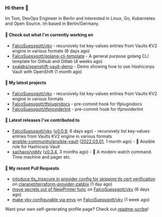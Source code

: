 ### Hi there 👋

Im Tom, DevOps Engineer in Berlin and interested in Linux, Go, Kubernetes and Open Source.
Im based in Berlin/Germany.

#### 👷 Check out what I'm currently working on

- [FalcoSuessgott/vkv](https://github.com/FalcoSuessgott/vkv) - recursively list key-values entries from Vaults KV2 engine in various formats (6 days ago)
- [FalcoSuessgott/golang-cli-template](https://github.com/FalcoSuessgott/golang-cli-template) - A general purpose golang CLI  template for Github and Gitlab (4 weeks ago)
- [svalabs/openshift-vault-demo](https://github.com/svalabs/openshift-vault-demo) - Demo showing how to use Hashicorps Vault with OpenShift (1 month ago)

#### 🌱 My latest projects

- [FalcoSuessgott/vkv](https://github.com/FalcoSuessgott/vkv) - recursively list key-values entries from Vaults KV2 engine in various formats
- [FalcoSuessgott/tfplugindocs](https://github.com/FalcoSuessgott/tfplugindocs) - pre-commit hook for tfplugindocs
- [FalcoSuessgott/tfproviderlint](https://github.com/FalcoSuessgott/tfproviderlint) - pre-commit hook for tfproviderlint

#### 🔭 Latest releases I've contributed to

- [FalcoSuessgott/vkv](https://github.com/FalcoSuessgott/vkv) ([v0.0.9](https://github.com/FalcoSuessgott/vkv/releases/tag/v0.0.9), 6 days ago) - recursively list key-values entries from Vaults KV2 engine in various formats
- [ansible-community/ansible-vault](https://github.com/ansible-community/ansible-vault) ([2022.03.01](https://github.com/ansible-community/ansible-vault/releases/tag/2022.03.01), 1 month ago) - :key: Ansible role for Hashicorp Vault
- [sachaos/viddy](https://github.com/sachaos/viddy) ([v0.3.4](https://github.com/sachaos/viddy/releases/tag/v0.3.4), 3 months ago) - 👀 A modern watch command. Time machine and pager etc.

#### 🔨 My recent Pull Requests

- [intoduce tls_insecure in provider config for skipping tls cert verification](https://github.com/claranet/terraform-provider-zabbix/pull/35) on [claranet/terraform-provider-zabbix](https://github.com/claranet/terraform-provider-zabbix) (1 day ago)
- [move secrets out of NewPrinter func](https://github.com/FalcoSuessgott/vkv/pull/45) on [FalcoSuessgott/vkv](https://github.com/FalcoSuessgott/vkv) (6 days ago)
- [make vkv configurable via envs](https://github.com/FalcoSuessgott/vkv/pull/43) on [FalcoSuessgott/vkv](https://github.com/FalcoSuessgott/vkv) (1 week ago)

Want your own self-generating profile page? Check out [readme-scribe](https://github.com/muesli/readme-scribe)!